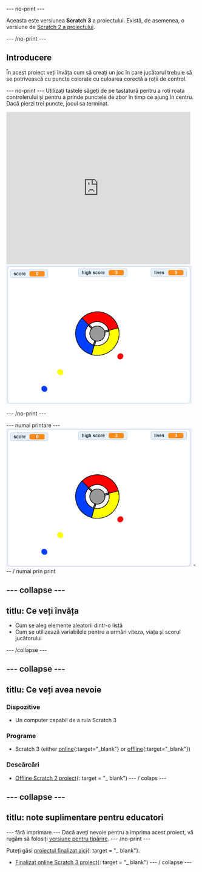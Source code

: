 \--- no-print \---

Aceasta este versiunea **Scratch 3** a proiectului. Există, de asemenea, o versiune de [Scratch 2 a proiectului](https://projects.raspberrypi.org/en/projects/catch-the-dots-scratch2).

\--- /no-print \---

## Introducere

În acest proiect veți învăța cum să creați un joc în care jucătorul trebuie să se potrivească cu puncte colorate cu culoarea corectă a roții de control.

\--- no-print \--- Utilizați tastele săgeți de pe tastatură pentru a roti roata controlerului și pentru a prinde punctele de zbor în timp ce ajung în centru. Dacă pierzi trei puncte, jocul sa terminat.

<div class="scratch-preview">
  <iframe allowtransparency="true" width="485" height="402" src="https://scratch.mit.edu/projects/embed/252923761/?autostart=false" frameborder="0" scrolling="no"></iframe>
  <img src="images/dots-final.png">
</div>

\--- /no-print \---

\--- numai printare \--- ![Dots screenshot](images/dots-final.png) \--- / numai prin print

## \--- collapse \---

## titlu: Ce veți învăța

+ Cum se aleg elemente aleatorii dintr-o listă
+ Cum se utilizează variabilele pentru a urmări viteza, viața și scorul jucătorului

\--- /collapse \---

## \--- collapse \---

## titlu: Ce veți avea nevoie

### Dispozitive

+ Un computer capabil de a rula Scratch 3

### Programe

+ Scratch 3 (either [online](http://rpf.io/scratchon){:target="_blank"} or [offline](http://rpf.io/scratchoff){:target="_blank"})

### Descărcări

+ [Offline Scratch 2 proiect](http://rpf.io/p/en/catch-the-dots-go){: target = "_ blank") \--- / colaps \---

## \--- collapse \---

## titlu: note suplimentare pentru educatori

\--- fără imprimare \--- Dacă aveți nevoie pentru a imprima acest proiect, vă rugăm să folosiți [versiune pentru tipărire](https://projects.raspberrypi.org/en/projects/catch-the-dots/print). \--- /no-print \---

Puteți găsi [proiectul finalizat aici](http://rpf.io/p/en/catch-the-dots-get){: target = "_ blank"}.

+ [Finalizat online Scratch 3 proiect](https://scratch.mit.edu/projects/252923761/#editor){: target = "_ blank") \--- / collapse \---